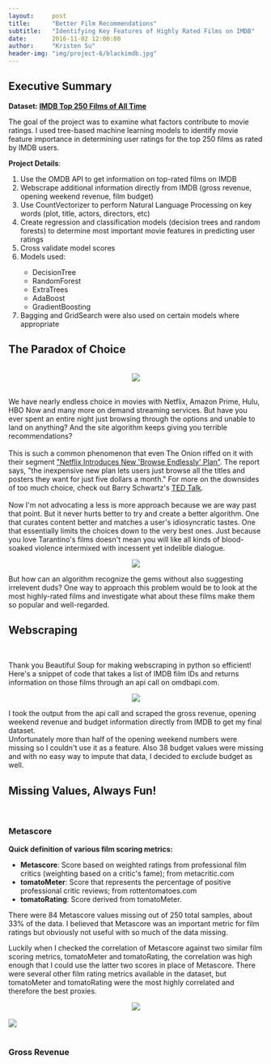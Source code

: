 ```yaml
---
layout:     post
title:      "Better Film Recommendations"
subtitle:   "Identifying Key Features of Highly Rated Films on IMDB"
date:       2016-11-02 12:00:00
author:     "Kristen Su"
header-img: "img/project-6/blackimdb.jpg"
---
```


<div>
<h2 class="section-heading">Executive Summary</h2>

  <p><b> Dataset: <a href="http://www.imdb.com/chart/top" target="_blank"> IMDB Top 250 Films of All Time </a> </b></p>
  <p> The goal of the project was to examine what factors contribute to movie ratings. I used tree-based machine learning models to identify movie feature importance in determining user ratings for the top 250 films as rated by IMDB users. 
  </p>

  <p><b>Project Details</b>:
  <ol>
    <li> Use the OMDB API to get information on top-rated films on IMDB </li>
    <li> Webscrape additional information directly from IMDB (gross revenue, opening weekend revenue, film budget) </li>
    <li> Use CountVectorizer to perform Natural Language Processing on key words (plot, title, actors, directors, etc) </li>
    <li> Create regression and classification models (decision trees and random forests) to determine most important movie features in predicting user ratings </li>
    <li>Cross validate model scores</li>
    <li>Models used:</li>
      <ul>
        <li>DecisionTree</li>
        <li>RandomForest</li>
        <li>ExtraTrees</li>
        <li>AdaBoost</li>
        <li>GradientBoosting</li>
      </ul>
      <li>Bagging and GridSearch were also used on certain models where appropriate </li>
  </ol>


<h2 class="section-heading">The Paradox of Choice</h2>
<br>


<div align = 'center'>  
    <a href="#">
      <img src="{{ site.baseurl }}/img/project-6/streaming2.jpg"></a>
</div>
<br>

<p> We have nearly endless choice in movies with Netflix, Amazon Prime, Hulu, HBO Now and many more on demand streaming services. But have you ever spent an entire night just browsing through the options and unable to land on anything? And the site algorithm keeps giving you terrible recommendations?
<br>
<br>
This is such a common phenomenon that even The Onion riffed on it with their segment <a href="http://www.theonion.com/video/netflix-introduces-new-browse-endlessly-plan-35308" target="_blank">"Netflix Introduces New 'Browse Endlessly' Plan"</a>. The report says, "the inexpensive new plan lets users just browse all the titles and posters they want for just five dollars a month." For more on the downsides of too much choice, check out Barry Schwartz's <a href="https://www.ted.com/talks/barry_schwartz_on_the_paradox_of_choice" target="_blank">TED Talk</a>. 
<br>
<br>
Now I'm not advocating a less is more approach because we are way past that point. But it never hurts better to try and create a better algorithm. One that curates content better and matches a user's idiosyncratic tastes. One that essentially limits the choices down to the very best ones. Just because you love Tarantino's films doesn't mean you will like all kinds of blood-soaked violence intermixed with incessent yet indelible dialogue. 
</p>
<div align = 'center'>  
    <a href="#">
      <img src="{{ site.baseurl }}/img/project-6/recommendations.jpg"></a>
</div>

<p>But how can an algorithm recognize the gems without also suggesting irrelevent duds? One way to approach this problem would be to look at the most highly-rated films and investigate what about these films make them so popular and well-regarded. 
</p>


<h2 class="section-heading">Webscraping</h2>
<br>

<p>Thank you Beautiful Soup for making webscraping in python so efficient! Here's a snippet of code that takes a list of IMDB film IDs and returns information on those films through an api call on omdbapi.com. 
</p>
<div align = 'center'>  
    <a href="#">
      <img src="{{ site.baseurl }}/img/project-6/omdbapi.png"></a>
</div>
<p>I took the output from the api call and scraped the gross revenue, opening weekend revenue and budget information directly from IMDB to get my final dataset. <br>
Unfortunately more than half of the opening weekend numbers were missing so I couldn't use it as a feature. Also 38 budget values were missing and with no easy way to impute that data, I decided to exclude budget as well. 
</p>

<h2 class="section-heading">Missing Values, Always Fun! </h2>
<br>
<h3>Metascore</h3>
<p>
  <b>Quick definition of various film scoring metrics:</b>
  <ul>
    <li><b>Metascore</b>: Score based on weighted ratings from professional film critics (weighting based on a critic's fame); from metacritic.com </li>
    <li><b>tomatoMeter</b>: Score that represents the percentage of positive professional critic reviews; from rottentomatoes.com </li>
    <li><b>tomatoRating</b>:  Score derived from tomatoMeter. </li>
  </ul>
</p>
<p>There were 84 Metascore values missing out of 250 total samples, about 33% of the data. I believed that Metascore was an important metric for film ratings but obviously not useful with so much of the data missing. 
</p>

<p>Luckily when I checked the correlation of Metascore against two similar film scoring metrics, tomatoMeter and tomatoRating, the correlation was high enough that I could use the latter two scores in place of Metascore. There were several other film rating metrics available in the dataset, but tomatoMeter and tomatoRating were the most highly correlated and therefore the best proxies.
</p>

<div align = 'center'>  
    <a href="#">
      <img src="{{ site.baseurl }}/img/project-6/score_df_heatmap.png"></a>
</div>
<br>
<div>
    <a href="#">
      <img src="{{ site.baseurl }}/img/project-6/metascore_heatmap.png"></a>
</div>
<br>

<h3>Gross Revenue</h3>

<p>
</p>

